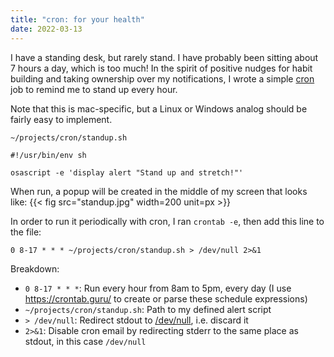 ```yaml
---
title: "cron: for your health"
date: 2022-03-13
---
```


I have a standing desk, but rarely stand. I have probably been sitting about 7 hours a day, which is too much! In
the spirit of positive nudges for habit building and taking ownership over my notifications,
I wrote a simple [cron](https://en.wikipedia.org/wiki/Cron) job to remind me to stand up every hour.

Note that this is mac-specific, but a Linux or Windows analog should be fairly easy to implement.

`~/projects/cron/standup.sh`
```shell
#!/usr/bin/env sh

osascript -e 'display alert "Stand up and stretch!"'
```

When run, a popup will be created in the middle of my screen that looks like:
{{< fig src="standup.jpg" width=200 unit=px >}}

In order to run it periodically with cron, I ran `crontab -e`, then add this line to the file:
```shell {linenos=false}
0 8-17 * * * ~/projects/cron/standup.sh > /dev/null 2>&1
```

Breakdown:
* `0 8-17 * * *`: Run every hour from 8am to 5pm, every day (I use https://crontab.guru/ to create or parse these schedule expressions)
* `~/projects/cron/standup.sh`: Path to my defined alert script
* `> /dev/null`: Redirect stdout to [/dev/null](https://linuxhint.com/what_is_dev_null/), i.e. discard it
* `2>&1`: Disable cron email by redirecting stderr to the same place as stdout, in this case `/dev/null`
